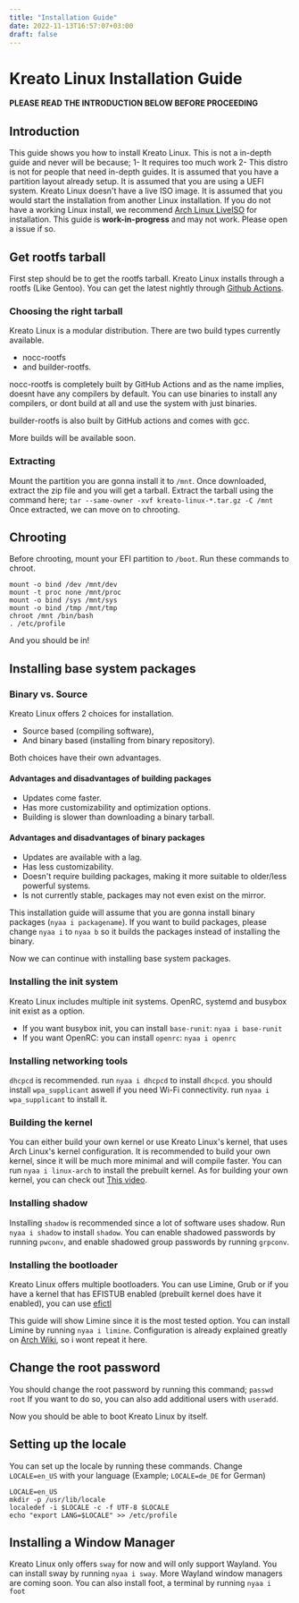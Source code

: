 ```yaml
---
title: "Installation Guide"
date: 2022-11-13T16:57:07+03:00
draft: false
---
```


# Kreato Linux Installation Guide

**PLEASE READ THE INTRODUCTION BELOW BEFORE PROCEEDING**

## Introduction 
This guide shows you how to install Kreato Linux. This is not a in-depth guide and never will be because;
1- It requires too much work
2- This distro is not for people that need in-depth guides.
It is assumed that you have a partition layout already setup.
It is assumed that you are using a UEFI system.
Kreato Linux doesn't have a live ISO image. It is assumed that you would start the installation from another Linux installation. 
If you do not have a working Linux install, we recommend [Arch Linux LiveISO](https://archlinux.org/download/) for installation.
This guide is **work-in-progress** and may not work. Please open a issue if so.

## Get rootfs tarball
First step should be to get the rootfs tarball. Kreato Linux installs through a rootfs (Like Gentoo). You can get the latest nightly through [Github Actions](https://github.com/kreatolinux/nyaa3/actions?query=is%3Asuccess).

### Choosing the right tarball
Kreato Linux is a modular distribution. There are two build types currently available.
* nocc-rootfs
* and builder-rootfs.

nocc-rootfs is completely built by GitHub Actions and as the name implies, doesnt have any compilers by default. You can use binaries to install any compilers, or dont build at all and use the system with just binaries.

builder-rootfs is also built by GitHub actions and comes with gcc.

More builds will be available soon.

### Extracting
Mount the partition you are gonna install it to `/mnt`.
Once downloaded, extract the zip file and you will get a tarball.
Extract the tarball using the command here;
`tar --same-owner -xvf kreato-linux-*.tar.gz -C /mnt`
Once extracted, we can move on to chrooting.

## Chrooting
Before chrooting, mount your EFI partition to `/boot`.
Run these commands to chroot.

```
mount -o bind /dev /mnt/dev
mount -t proc none /mnt/proc
mount -o bind /sys /mnt/sys
mount -o bind /tmp /mnt/tmp
chroot /mnt /bin/bash
. /etc/profile
```

And you should be in! 

## Installing base system packages

### Binary vs. Source
Kreato Linux offers 2 choices for installation.
* Source based (compiling software),
* And binary based (installing from binary repository).

Both choices have their own advantages.

#### Advantages and disadvantages of building packages
* Updates come faster.
* Has more customizability and optimization options.
* Building is slower than downloading a binary tarball.

#### Advantages and disadvantages of binary packages
* Updates are available with a lag. 
* Has less customizability.
* Doesn't require building packages, making it more suitable to older/less powerful systems.
* Is not currently stable, packages may not even exist on the mirror.

This installation guide will assume that you are gonna install binary packages (`nyaa i packagename`). If you want to build packages, please change `nyaa i` to `nyaa b` so it builds the packages instead of installing the binary.

Now we can continue with installing base system packages.

### Installing the init system
Kreato Linux includes multiple init systems. OpenRC, systemd and busybox init exist as a option.

* If you want busybox init, you can install `base-runit`: `nyaa i base-runit`
* If you want OpenRC: you can install `openrc`: `nyaa i openrc`

### Installing networking tools
`dhcpcd` is recommended. run `nyaa i dhcpcd` to install `dhcpcd`.
you should install `wpa_supplicant` aswell if you need Wi-Fi connectivity. run `nyaa i wpa_supplicant` to install it.

### Building the kernel
You can either build your own kernel or use Kreato Linux's kernel, that uses Arch Linux's kernel configuration.
It is recommended to build your own kernel, since it will be much more minimal and will compile faster.
You can run `nyaa i linux-arch` to install the prebuilt kernel.
As for building your own kernel, you can check out [This video](https://www.youtube.com/watch?v=NVWVHiLx1sU).

### Installing shadow
Installing `shadow` is recommended since a lot of software uses shadow.
Run `nyaa i shadow` to install `shadow`.
You can enable shadowed passwords by running `pwconv`, and enable shadowed group passwords by running `grpconv`.

### Installing the bootloader
Kreato Linux offers multiple bootloaders.
You can use Limine, Grub or if you have a kernel that has EFISTUB enabled (prebuilt kernel does have it enabled), you can use [efictl](https://github.com/kreatolinux/efictl/)

This guide will show Limine since it is the most tested option.
You can install Limine by running `nyaa i limine`.
Configuration is already explained greatly on [Arch Wiki](https://wiki.archlinux.org/title/Limine), so i wont repeat it here.

## Change the root password
You should change the root password by running this command;
`passwd root`
If you want to do so, you can also add additional users with `useradd`.

Now you should be able to boot Kreato Linux by itself.

## Setting up the locale
You can set up the locale by running these commands. Change `LOCALE=en_US` with your language (Example; `LOCALE=de_DE` for German)

```
LOCALE=en_US
mkdir -p /usr/lib/locale
localedef -i $LOCALE -c -f UTF-8 $LOCALE
echo "export LANG=$LOCALE" >> /etc/profile
```

## Installing a Window Manager
Kreato Linux only offers `sway` for now and will only support Wayland.
You can install sway by running `nyaa i sway`.
More Wayland window managers are coming soon.
You can also install foot, a terminal by running `nyaa i foot`
